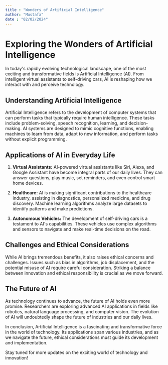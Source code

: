 ```yaml
---
title : "Wonders of Artificial Intelligence"
author: "Mustafa"
date : "02/02/2024"
---
```


# Exploring the Wonders of Artificial Intelligence

In today's rapidly evolving technological landscape, one of the most exciting and transformative fields is Artificial Intelligence (AI). From intelligent virtual assistants to self-driving cars, AI is reshaping how we interact with and perceive technology.

## Understanding Artificial Intelligence

Artificial Intelligence refers to the development of computer systems that can perform tasks that typically require human intelligence. These tasks include problem-solving, speech recognition, learning, and decision-making. AI systems are designed to mimic cognitive functions, enabling machines to learn from data, adapt to new information, and perform tasks without explicit programming.

## Applications of AI in Everyday Life

1. **Virtual Assistants:** AI-powered virtual assistants like Siri, Alexa, and Google Assistant have become integral parts of our daily lives. They can answer questions, play music, set reminders, and even control smart home devices.

2. **Healthcare:** AI is making significant contributions to the healthcare industry, assisting in diagnostics, personalized medicine, and drug discovery. Machine learning algorithms analyze large datasets to identify patterns and make predictions.

3. **Autonomous Vehicles:** The development of self-driving cars is a testament to AI's capabilities. These vehicles use complex algorithms and sensors to navigate and make real-time decisions on the road.

## Challenges and Ethical Considerations

While AI brings tremendous benefits, it also raises ethical concerns and challenges. Issues such as bias in algorithms, job displacement, and the potential misuse of AI require careful consideration. Striking a balance between innovation and ethical responsibility is crucial as we move forward.

## The Future of AI

As technology continues to advance, the future of AI holds even more promise. Researchers are exploring advanced AI applications in fields like robotics, natural language processing, and computer vision. The evolution of AI will undoubtedly shape the future of industries and our daily lives.

In conclusion, Artificial Intelligence is a fascinating and transformative force in the world of technology. Its applications span various industries, and as we navigate the future, ethical considerations must guide its development and implementation.

Stay tuned for more updates on the exciting world of technology and innovation!
